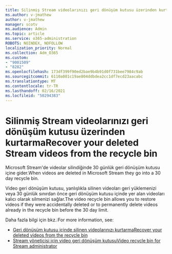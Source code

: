 ```yaml
---
title: Silinmiş Stream videolarınızı geri dönüşüm kutusu üzerinden kurtarma
ms.author: v-jmathew
author: v-jmathew
manager: scotv
ms.audience: Admin
ms.topic: article
ms.service: o365-administration
ROBOTS: NOINDEX, NOFOLLOW
localization_priority: Normal
ms.collection: Adm_O365
ms.custom:
- "9001509"
- "8282"
ms.openlocfilehash: 173df399f90ed2bae9b4b91d0f731bee7984c9ab
ms.sourcegitcommit: 6110a081c19ae804ddbdea2cc1df7ecd23aacabc
ms.translationtype: MT
ms.contentlocale: tr-TR
ms.lasthandoff: 02/16/2021
ms.locfileid: "50294383"
---
```

# <a name="recover-your-deleted-stream-videos-from-the-recycle-bin"></a><span data-ttu-id="98f09-102">Silinmiş Stream videolarınızı geri dönüşüm kutusu üzerinden kurtarma</span><span class="sxs-lookup"><span data-stu-id="98f09-102">Recover your deleted Stream videos from the recycle bin</span></span>

<span data-ttu-id="98f09-103">Microsoft Stream'de videolar silindiğinde 30 günlük geri dönüşüm kutusu içine gider.</span><span class="sxs-lookup"><span data-stu-id="98f09-103">When videos are deleted in Microsoft Stream they go into a 30 day recycle bin.</span></span>

<span data-ttu-id="98f09-104">Video geri dönüşüm kutusu, yanlışlıkla silinen videoları geri yüklemenizi veya 30 günlük sınırdan önce geri dönüşüm kutusu içinde yer alan videoları kalıcı olarak silmenizi sağlar.</span><span class="sxs-lookup"><span data-stu-id="98f09-104">The video recycle bin allows you to restore videos if they were accidentally deleted or to permanently delete videos already in the recycle bin before the 30 day limit.</span></span>

<span data-ttu-id="98f09-105">Daha fazla bilgi için bkz.:</span><span class="sxs-lookup"><span data-stu-id="98f09-105">For more information, see:</span></span>

- [<span data-ttu-id="98f09-106">Geri dönüşüm kutusu içinde silinen videolarınızı kurtarma</span><span class="sxs-lookup"><span data-stu-id="98f09-106">Recover your deleted videos from the recycle bin</span></span>](https://docs.microsoft.com/stream/portal-my-recycle-bin)
- [<span data-ttu-id="98f09-107">Stream yöneticisi için video geri dönüşüm kutusu</span><span class="sxs-lookup"><span data-stu-id="98f09-107">Video recycle bin for Stream administrator</span></span>](https://docs.microsoft.com/stream/admin-recycle-bin)
